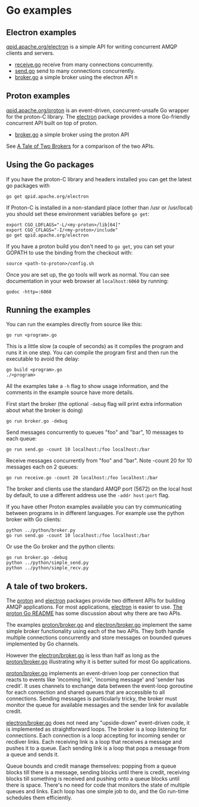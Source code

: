 # Go examples

## Electron examples

[qpid.apache.org/electron](http://godoc.org/qpid.apache.org/electron) is a
simple API for writing concurrent AMQP clients and servers.

- [receive.go](electron/receive.go) receive from many connections concurrently.
- [send.go](electron/send.go) send to many connections concurrently.
- [broker.go](electron/broker.go) a simple broker using the electron API
n
## Proton examples

[qpid.apache.org/proton](http://godoc.org/qpid.apache.org/proton) is an
event-driven, concurrent-unsafe Go wrapper for the proton-C library. The
[electron](http://godoc.org/qpid.apache.org/electron) package provides a more
Go-friendly concurrent API built on top of proton.

- [broker.go](proton/broker.go) a simple broker using the proton API

See [A Tale of Two Brokers](#a-tale-of-two-brokers) for a comparison of the two APIs.

## Using the Go packages

If you have the proton-C library and headers installed you can get the latest go
packages with

    go get qpid.apache.org/electron

If Proton-C is installed in a non-standard place (other than /usr or /usr/local)
you should set these environment variables before `go get`:

    export CGO_LDFLAGS="-L/<my-proton>/lib[64]"
    export CGO_CFLAGS="-I/<my-proton>/include"
    go get qpid.apache.org/electron

If you have a proton build you don't need to `go get`, you can set your GOPATH
to use the binding from the checkout with:

    source <path-to-proton>/config.sh

Once you are set up, the go tools will work as normal. You can see documentation
in your web browser at `localhost:6060` by running:

    godoc -http=:6060

## Running the examples

You can run the examples directly from source like this:

    go run <program>.go

This is a little slow (a couple of seconds) as it compiles the program and runs it in one step.
You can compile the program first and then run the executable to avoid the delay:

    go build <program>.go
    ./<program>

All the examples take a `-h` flag to show usage information, and the comments in
the example source have more details.

First start the broker (the optional `-debug` flag will print extra information about
what the broker is doing)

    go run broker.go -debug

Send messages concurrently to queues "foo" and "bar", 10 messages to each queue:

    go run send.go -count 10 localhost:/foo localhost:/bar

Receive messages concurrently from "foo" and "bar". Note -count 20 for 10 messages each on 2 queues:

    go run receive.go -count 20 localhost:/foo localhost:/bar

The broker and clients use the standard AMQP port (5672) on the local host by
default, to use a different address use the `-addr host:port` flag.

If you have other Proton examples available you can try communicating between
programs in in different languages. For example use the python broker with Go
clients:

    python ../python/broker.py
    go run send.go -count 10 localhost:/foo localhost:/bar

Or use the Go broker and the python clients:

    go run broker.go -debug
    python ../python/simple_send.py
    python ../python/simple_recv.py


## A tale of two brokers.

The [proton](http://godoc.org/qpid.apache.org/proton) and
[electron](http://godoc.org/qpid.apache.org/electron) packages provide two
different APIs for building AMQP applications. For most applications,
[electron](http://godoc.org/qpid.apache.org/electron) is easier to use.
[The proton Go README](https://github.com/apache/qpid-proton/blob/master/proton-c/bindings/go/src/qpid.apache.org/README.md)
has some discussion about why there are two APIs.

The examples [proton/broker.go](proton/broker.go) and
[electron/broker.go](electron/broker.go) implement the same simple broker
functionality using each of the two APIs. They both handle multiple connections
concurrently and store messages on bounded queues implemented by Go channels.

However the [electron/broker.go](electron/broker.go) is less than half as long as the
[proton/broker.go](proton/broker.go) illustrating why it is better suited for most Go
applications.

[proton/broker.go](proton/broker.go) implements an event-driven loop per connection that reacts
to events like 'incoming link', 'incoming message' and 'sender has credit'.  It
uses channels to exchange data between the event-loop goroutine for each
connection and shared queues that are accessible to all connections. Sending
messages is particularly tricky, the broker must monitor the queue for available
messages and the sender link for available credit.


[electron/broker.go](electron/broker.go) does not need any "upside-down"
event-driven code, it is implemented as straightforward loops. The broker is a
loop listening for connections. Each connection is a loop accepting for incoming
sender or recdiver links. Each receiving link is a loop that receives a message
and pushes it to a queue.  Each sending link is a loop that pops a message from
a queue and sends it.

Queue bounds and credit manage themselves: popping from a queue blocks till
there is a message, sending blocks until there is credit, receiving blocks till
something is received and pushing onto a queue blocks until there is
space. There's no need for code that monitors the state of multiple queues and
links. Each loop has one simple job to do, and the Go run-time schedules them
efficiently.

